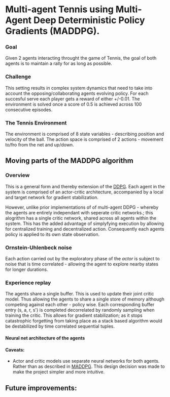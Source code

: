 # Multi-agent Tennis using Multi- Agent Deep Deterministic Policy Gradients (MADDPG).

### Goal
Given 2 agents interacting throught the game of Tennis, the goal of both agents is to maintain a rally for as long as possible.

### Challenge
This setting results in complex system dynamics that need to take into account the opposing/collaborating agents evolving policy.
For each succesful serve each player gets a reward of either +/-0.01. 
The environment is solved once a score of 0.5 is achieved across 100 consecutive episodes.

### The Tennis Environment
The environment is comprised of 8 state variables - describing position and velocity of the ball.
The action space is comprised of 2 actions - movement to/fro from the net and up/down.

## Moving parts of the MADDPG algorithm

### Overview
This is a general form and thereby extension of the [DDPG](http://proceedings.mlr.press/v32/silver14.pdf).
Each agent in the system is comprised of an actor-critic architecture, accompanied by a local and target network for gradient stabilization.

However, unlike prior implementations of of multi-agent DDPG - whereby the agents are entirely independant with seperate critic networks.; this alogrithm has a single critic network, shared across all agents within the system. This has the added advantage of simplyfying execution by allowing for centralized training and decentralized action. Consequently each agents policy is applied to its own state observation.

### Ornstein-Uhlenbeck noise
Each action carried out by the exploratory phase of the *actor* is subject to noise that is time correlated - allowing the agent to explore nearby states for longer durations.

### Experience replay
The agents share a single buffer. This is used to update their joint critic model. Thus allowing the agents to share a single store of memory although competing against each other - policy wise. Each corresponding buffer entry (s, a, r, s') is completed decorrelated by 
randomly sampling when training the critic. This allows for gradient stabilization; as it stops catastrophic forgetting from taking place as a stack based algorithm would be destabilized by time correlated sequential tuples.

#### Neural net architecture of the agents

#### Caveats:
* Actor and critic models use separate neural networks for both agents. Rather than as described in 
[MADDPG](https://arxiv.org/pdf/1706.02275.pdf). This design decision was made to make the project simpler and more intuitive.

## Future improvements:
